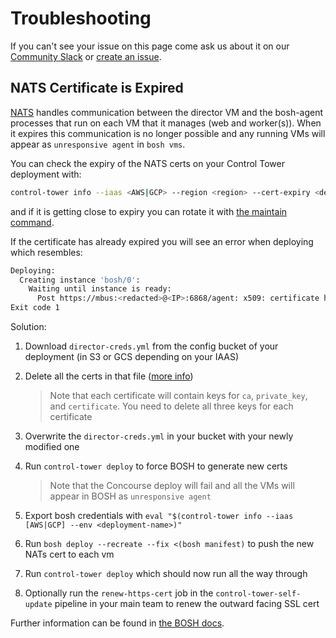 # Troubleshooting

If you can't see your issue on this page come ask us about it on our [Community Slack](https://join.slack.com/t/concourse-up/shared_invite/enQtNDMzNjY1MjczNDU3LWVkZDllYjE0NTI2M2NkMjM5ZWY0NGM1MzM2N2VhYzgxN2NkM2I0ZDdiOGUxMjRkZjg3ZGQwOWIwNTNjMmU3OTg) or [create an issue](https://github.com/EngineerBetter/control-tower/issues).

## NATS Certificate is Expired

[NATS](https://bosh.io/docs/bosh-components/#nats) handles communication between the director VM and the bosh-agent processes that run on each VM that it manages (web and worker(s)). When it expires this communication is no longer possible and any running VMs will appear as `unresponsive agent` in `bosh vms`.

You can check the expiry of the NATS certs on your Control Tower deployment with:

```sh
control-tower info --iaas <AWS|GCP> --region <region> --cert-expiry <deployment-name>
```

and if it is getting close to expiry you can rotate it with [the maintain command](docs/maintain.md#rotating-director-nats-certificate).

If the certificate has already expired you will see an error when deploying which resembles:

```sh
Deploying:
  Creating instance 'bosh/0':
    Waiting until instance is ready:
      Post https://mbus:<redacted>@<IP>:6868/agent: x509: certificate has expired or is not yet valid
Exit code 1
```

Solution:

1. Download `director-creds.yml` from the config bucket of your deployment (in S3 or GCS depending on your IAAS)
1. Delete all the certs in that file ([more info](https://github.com/cloudfoundry/bosh-deployment/issues/396#issuecomment-668962407))

    > Note that each certificate will contain keys for `ca`, `private_key`, and `certificate`. You need to delete all three keys for each certificate

1. Overwrite the `director-creds.yml` in your bucket with your newly modified one
1. Run `control-tower deploy` to force BOSH to generate new certs

    > Note that the Concourse deploy will fail and all the VMs will appear in BOSH as `unresponsive agent`

1. Export bosh credentials with `eval "$(control-tower info --iaas [AWS|GCP] --env <deployment-name>)"`
1. Run `bosh deploy --recreate --fix <(bosh manifest)` to push the new NATs cert to each vm
1. Run `control-tower deploy` which should now run all the way through
1. Optionally run the `renew-https-cert` job in the `control-tower-self-update` pipeline in your main team to renew the outward facing SSL cert

Further information can be found in [the BOSH docs](https://bosh.io/docs/nats-ca-rotation/#expired).
